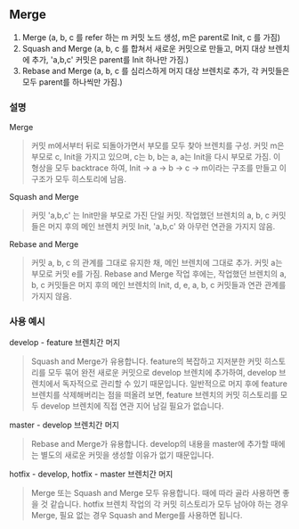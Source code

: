 
## Merge
1. Merge (a, b, c 를 refer 하는 m 커밋 노드 생성, m은 parent로 Init, c 를 가짐)
1. Squash and Merge (a, b, c 를 합쳐서 새로운 커밋으로 만들고, 머지 대상 브렌치에 추가, 'a,b,c' 커밋은 parent를 Init 하나만 가짐.)
1. Rebase and Merge (a, b, c 를 심리스하게 머지 대상 브렌치로 추가, 각 커밋들은 모두 parent를 하나씩만 가짐.)

### 설명
Merge
> 커밋 m에서부터 뒤로 되돌아가면서 부모를 모두 찾아 브렌치를 구성. 커밋 m은 부모로 c, Init을 가지고 있으며, c는 b, b는 a, a는 Init을 다시 부모로 가짐. 이 형상을 모두 backtrace 하여, Init -> a -> b -> c -> m이라는 구조를 만들고 이 구조가 모두 히스토리에 남음.<br>

Squash and Merge
> 커밋 'a,b,c' 는 Init만을 부모로 가진 단일 커밋. 작업했던 브렌치의 a, b, c 커밋들은 머지 후의 메인 브렌치 커밋 Init, 'a,b,c' 와 아무런 연관을 가지지 않음.<br>

Rebase and Merge
> 커밋 a, b, c 의 관계를 그대로 유지한 채, 메인 브렌치에 그대로 추가. 커밋 a는 부모로 커밋 e를 가짐. Rebase and Merge 작업 후에는, 작업했던 브렌치의 a, b, c 커밋들은 머지 후의 메인 브렌치의 Init, d, e, a, b, c 커밋들과 연관 관계를 가지지 않음.<br>

### 사용 예시
develop - feature 브렌치간 머지
> Squash and Merge가 유용합니다. feature의 복잡하고 지저분한 커밋 히스토리를 모두 묶어 완전 새로운 커밋으로 develop 브렌치에 추가하여, develop 브렌치에서 독자적으로 관리할 수 있기 때문입니다. 일반적으로 머지 후에 feature 브렌치를 삭제해버리는 점을 떠올려 보면, feature 브렌치의 커밋 히스토리를 모두 develop 브렌치에 직접 연관 지어 남길 필요가 없습니다.

master - develop 브렌치간 머지
> Rebase and Merge가 유용합니다. develop의 내용을 master에 추가할 때에는 별도의 새로운 커밋을 생성할 이유가 없기 때문입니다.

hotfix - develop, hotfix - master 브렌치간 머지
> Merge 또는 Squash and Merge 모두 유용합니다. 때에 따라 골라 사용하면 좋을 것 같습니다. hotfix 브렌치 작업의 각 커밋 히스토리가 모두 남아야 하는 경우 Merge, 필요 없는 경우 Squash and Merge를 사용하면 됩니다.